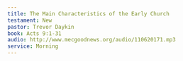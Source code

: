 ```yaml
---
title: The Main Characteristics of the Early Church
testament: New
pastor: Trevor Daykin
book: Acts 9:1-31
audio: http://www.mecgoodnews.org/audio/110620171.mp3
service: Morning
---
```

